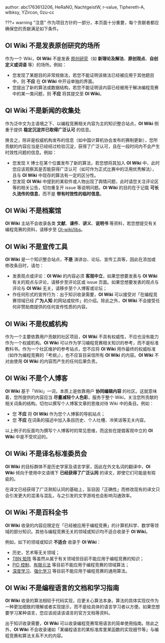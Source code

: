 author: abc1763613206, HeRaNO, NachtgeistW, r-value, Tiphereth-A, wlbksy, YZircon, 0zu-cc

???+ warning "注意"
    作为项目方针的一部分，本页面十分重要，每个贡献者都应确保您的贡献满足如下条件。

## OI Wiki 不是发表原创研究的场所

作为一个 Wiki，**OI Wiki** 不是发表 [原创研究](https://en.wikipedia.org/wiki/Wikipedia:No_original_research)（如 **新理论及解法**、**原创观点**、**自创定义或词语** 等）的场所。例如：

-   您发现了某题目的非常规做法，若您不能证明该做法已经被应用于其他题目中，则 **不应** 在 **OI Wiki** 中开设单独的界面。
-   您提出了新的算法或数据结构，若您不能证明该内容已经被用于解决编程竞赛中的某一类问题，则 **不应** 将其提交至 **OI Wiki**。

## QI Wiki 不是新闻的收集处

作为泛中文为主语境之下、以编程竞赛相关内容为主的知识整合站点，**OI Wiki** 侧重于提供 **稳定沉淀并已取得广泛认可** 的信息。

换言之，除非是权威机构发布的信息（如中国计算机协会发布的赛制更新），您所贡献的内容应当是已经经过检验沉淀，获得了广泛认可，且在一段时间内不会产生时效性问题的信息。例如：

-   您发现 X 博士在某个位置发布了新的算法，若您想将其加入 **OI Wiki** 中，此时您应该观察其是否能获得广泛认可（如可作为正式比赛中的泛用优秀解法），且与 **OI Wiki** 中现存的算法有一定的区分性。
-   您发现 **OI Wiki** 中提到的某软件或人物出现了舆情问题，此时请您关注评论区等的相关公告，切勿重复开 issue 等说明问题。**OI Wiki** 的目的在于记载 **可长久流传的信息**，而不是 **带有时效性的临时信息**。

## OI Wiki 不是档案馆

**OI Wiki** 主站不会收录各类 **文献**、**课件**、**讲义**、**说明书** 等资料，若您想提交有关编程竞赛的资料，请移步至 [OI-wiki/libs](https://github.com/OI-wiki/libs)。

## OI Wiki 不是宣传工具

**OI Wiki** 是一个知识整合站点，**不是** 演讲台、论坛、宣传工具等，因此在添加或修改条目时，请勿：

-   发表观点或评论：**OI Wiki** 的内容必须 **客观中立**，如果您想要发表与 **OI Wiki** 有关的观点与评论，请移步至评论区或 issue 页面。如果您想要发表的观点与评论与 **OI Wiki** 无关，请移步至个人博客或论坛；
-   作任何形式的宣传行为：出于知识收录需要，**OI Wiki** 可以接受对「在编程竞赛领域已经 **广为人知** 的网站或软件」的介绍。除此之外，**OI Wiki** 不会接受任何非赞助商提供的任何宣传性质的内容。

## OI Wiki 不是权威机构

作为一个主要依靠用户贡献的社区项目，**OI Wiki** 不具有权威性，不应也没有能力作为一个权威机构。**OI Wiki** 可以作为学习编程竞赛相关知识的参考，而不是标准教科书。作为一个社区维护的参考站点，您不应将 **OI Wiki** 用作最终的权威标准（如作为编程竞赛的「考纲」），也不应盲目采信所有 **OI Wiki** 的内容。**OI Wiki** 不对由使用 **OI Wiki** 的内容而产生的任何后果负责。

## OI Wiki 不是个人博客

**OI Wiki** 基于「Wiki」一词，本质上是依靠用户 **协同编辑内容** 的社区。这就意味着，您所提供的内容应当 **尽量减轻个人色彩**，服务于整个 Wiki，关注您所贡献的相关词条的结构。切勿以撰写个人博客文章的思维对待 Wiki 中的条目。例如：

-   您 **不应** 将 **OI Wiki** 作为您个人博客的导航站点；
-   您 **不应** 在词条的描述中加入条目历史、个人吐槽、冷笑话等无关内容。

以上例子的反面均为撰写个人博客时的常见思维，而这些在提倡客观中立的 **OI Wiki** 中是不受欢迎的。

## OI Wiki 不是译名标准委员会

**OI Wiki** 的目标群体不是历史学家及语言学家，因此在外文名词的翻译中，**OI Wiki** 倾向于使用中文语境下 **已经获得了广泛认同** 的译文，即使它们可能是有瑕疵的。

在译文已经获得了广泛熟知认同的基础上，盲目因「正确性」而修改现有的译文只会引发更大的混淆与混乱，与之引发的文字游戏也会影响沟通效率。

## OI Wiki 不是百科全书

**OI Wiki** 收录的内容应限定在「已经被应用于编程竞赛」的计算机科学、数学等领域的部分知识。其他与编程竞赛无关的领域或知识均不适合收录于 **OI Wiki**。

例如，如下的领域或知识 **不适合** 收录于 **OI Wiki**：

-   历史，艺术等无关领域；
-   [TBN 矩阵](https://learnopengl.com/Advanced-Lighting/Normal-Mapping) 等虽然从属于有关领域但目前不能应用于编程竞赛的知识；
-   [PID 控制](https://en.wikipedia.org/wiki/PID_controller)、[有限元法](https://en.wikipedia.org/wiki/Finite_element_method) 等目前不能应用于编程竞赛的领域算法；
-   [深度学习](https://en.wikipedia.org/wiki/Deep_learning)、[强化学习](https://en.wikipedia.org/wiki/Reinforcement_learning) 等目前不能应用于编程竞赛的通用算法。

## OI Wiki 不是编程语言的文档和学习指南

**OI Wiki** 收录的算法相较于代码实现，应更关心算法本身。算法的具体实现仅作为一种更加细致的理解或者实现提示，而不是给具体的语言学习者以方便。如果您想要学习某种语言，您应该阅读该语言的官方文档等资料。

出于知识收录需要，**OI Wiki** 可以收录编程竞赛常用语言的简单使用指南。除此之外，**OI Wiki** 不会收录诸如「某编程语言的某标准库里某函数的实现细节等」与编程竞赛和算法关系不大的内容。
